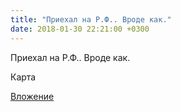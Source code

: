 ```yaml
---
title: "Приехал на Р.Ф.. Вроде как."
date: 2018-01-30 22:21:00 +0300
---
```


Приехал на Р.Ф.. Вроде как.

Карта

[Вложение](https://vk.com/photo41076938_456242761)
